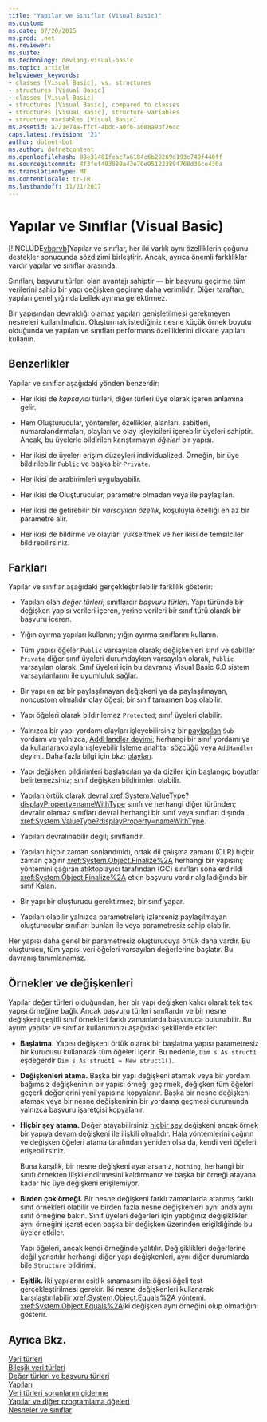 ```yaml
---
title: "Yapılar ve Sınıflar (Visual Basic)"
ms.custom: 
ms.date: 07/20/2015
ms.prod: .net
ms.reviewer: 
ms.suite: 
ms.technology: devlang-visual-basic
ms.topic: article
helpviewer_keywords:
- classes [Visual Basic], vs. structures
- structures [Visual Basic]
- classes [Visual Basic]
- structures [Visual Basic], compared to classes
- structures [Visual Basic], structure variables
- structure variables [Visual Basic]
ms.assetid: a221e74a-ffcf-4bdc-a0f6-a088a9bf26cc
caps.latest.revision: "21"
author: dotnet-bot
ms.author: dotnetcontent
ms.openlocfilehash: 08e31481feac7a6184c6b29269d193c749f440ff
ms.sourcegitcommit: 4f3fef493080a43e70e951223894768d36ce430a
ms.translationtype: MT
ms.contentlocale: tr-TR
ms.lasthandoff: 11/21/2017
---
```

# <a name="structures-and-classes-visual-basic"></a>Yapılar ve Sınıflar (Visual Basic)
[!INCLUDE[vbprvb](~/includes/vbprvb-md.md)]Yapılar ve sınıflar, her iki varlık aynı özelliklerin çoğunu destekler sonucunda sözdizimi birleştirir. Ancak, ayrıca önemli farklılıklar vardır yapılar ve sınıflar arasında.  
  
 Sınıfları, başvuru türleri olan avantajı sahiptir — bir başvuru geçirme tüm verilerini sahip bir yapı değişken geçirme daha verimlidir. Diğer taraftan, yapıları genel yığında bellek ayırma gerektirmez.  
  
 Bir yapısından devraldığı olamaz yapıları genişletilmesi gerekmeyen nesneleri kullanılmalıdır. Oluşturmak istediğiniz nesne küçük örnek boyutu olduğunda ve yapıları ve sınıfları performans özelliklerini dikkate yapıları kullanın.  
  
## <a name="similarities"></a>Benzerlikler  
 Yapılar ve sınıflar aşağıdaki yönden benzerdir:  
  
-   Her ikisi de *kapsayıcı* türleri, diğer türleri üye olarak içeren anlamına gelir.  
  
-   Hem Oluşturucular, yöntemler, özellikler, alanları, sabitleri, numaralandırmaları, olayları ve olay işleyicileri içerebilir üyeleri sahiptir. Ancak, bu üyelerle bildirilen karıştırmayın *öğeleri* bir yapısı.  
  
-   Her ikisi de üyeleri erişim düzeyleri individualized. Örneğin, bir üye bildirilebilir `Public` ve başka bir `Private`.  
  
-   Her ikisi de arabirimleri uygulayabilir.  
  
-   Her ikisi de Oluşturucular, parametre olmadan veya ile paylaşılan.  
  
-   Her ikisi de getirebilir bir *varsayılan özellik*, koşuluyla özelliği en az bir parametre alır.  
  
-   Her ikisi de bildirme ve olayları yükseltmek ve her ikisi de temsilciler bildirebilirsiniz.  
  
## <a name="differences"></a>Farkları  
 Yapılar ve sınıflar aşağıdaki gerçekleştirilebilir farklılık gösterir:  
  
-   Yapıları olan *değer türleri*; sınıflardır *başvuru türleri*. Yapı türünde bir değişken yapısı verileri içeren, yerine verileri bir sınıf türü olarak bir başvuru içeren.  
  
-   Yığın ayırma yapıları kullanın; yığın ayırma sınıflarını kullanın.  
  
-   Tüm yapısı öğeler `Public` varsayılan olarak; değişkenleri sınıf ve sabitler `Private` diğer sınıf üyeleri durumdayken varsayılan olarak, `Public` varsayılan olarak. Sınıf üyeleri için bu davranış Visual Basic 6.0 sistem varsayılanlarını ile uyumluluk sağlar.  
  
-   Bir yapı en az bir paylaşılmayan değişkeni ya da paylaşılmayan, noncustom olmalıdır olay öğesi; bir sınıf tamamen boş olabilir.  
  
-   Yapı öğeleri olarak bildirilemez `Protected`; sınıf üyeleri olabilir.  
  
-   Yalnızca bir yapı yordamı olayları işleyebilirsiniz bir [paylaşılan](../../../../visual-basic/language-reference/modifiers/shared.md) `Sub` yordamı ve yalnızca, [AddHandler deyimi](../../../../visual-basic/language-reference/statements/addhandler-statement.md); herhangi bir sınıf yordamı ya da kullanarakolaylarıişleyebilir[ İşleme](../../../../visual-basic/language-reference/statements/handles-clause.md) anahtar sözcüğü veya `AddHandler` deyimi. Daha fazla bilgi için bkz: [olayları](../../../../visual-basic/programming-guide/language-features/events/index.md).  
  
-   Yapı değişken bildirimleri başlatıcıları ya da diziler için başlangıç boyutlar belirtemezsiniz; sınıf değişken bildirimleri olabilir.  
  
-   Yapıları örtük olarak devral <xref:System.ValueType?displayProperty=nameWithType> sınıfı ve herhangi diğer türünden; devralır olamaz sınıfları devral herhangi bir sınıf veya sınıfları dışında <xref:System.ValueType?displayProperty=nameWithType>.  
  
-   Yapıları devralınabilir değil; sınıflarıdır.  
  
-   Yapıları hiçbir zaman sonlandırıldı, ortak dil çalışma zamanı (CLR) hiçbir zaman çağırır <xref:System.Object.Finalize%2A> herhangi bir yapısını; yöntemini çağıran atıktoplayıcı tarafından (GC) sınıfları sona erdirildi <xref:System.Object.Finalize%2A> etkin başvuru vardır algıladığında bir sınıf Kalan.  
  
-   Bir yapı bir oluşturucu gerektirmez; bir sınıf yapar.  
  
-   Yapıları olabilir yalnızca parametreleri; izlerseniz paylaşılmayan oluşturucular sınıfları bunları ile veya parametresiz sahip olabilir.  
  
 Her yapısı daha genel bir parametresiz oluşturucuya örtük daha vardır. Bu oluşturucu, tüm yapısı veri öğeleri varsayılan değerlerine başlatır. Bu davranış tanımlanamaz.  
  
## <a name="instances-and-variables"></a>Örnekler ve değişkenleri  
 Yapılar değer türleri olduğundan, her bir yapı değişken kalıcı olarak tek tek yapısı örneğine bağlı. Ancak başvuru türleri sınıflardır ve bir nesne değişkeni çeşitli sınıf örnekleri farklı zamanlarda başvuruda bulunabilir. Bu ayrım yapılar ve sınıflar kullanımınızı aşağıdaki şekillerde etkiler:  
  
-   **Başlatma.** Yapısı değişkeni örtük olarak bir başlatma yapısı parametresiz bir kurucusu kullanarak tüm öğeleri içerir. Bu nedenle, `Dim s As struct1` eşdeğerdir `Dim s As struct1 = New struct1()`.  
  
-   **Değişkenleri atama.** Başka bir yapı değişkeni atamak veya bir yordam bağımsız değişkeninin bir yapısı örneği geçirmek, değişken tüm öğeleri geçerli değerlerini yeni yapısına kopyalanır. Başka bir nesne değişkeni atamak veya bir nesne değişkeninin bir yordama geçmesi durumunda yalnızca başvuru işaretçisi kopyalanır.  
  
-   **Hiçbir şey atama.** Değer atayabilirsiniz [hiçbir şey](../../../../visual-basic/language-reference/nothing.md) değişkeni ancak örnek bir yapıya devam değişkeni ile ilişkili olmalıdır. Hala yöntemlerini çağırın ve değişken öğeleri atama tarafından yeniden olsa da, kendi veri öğeleri erişebilirsiniz.  
  
     Buna karşılık, bir nesne değişkeni ayarlarsanız, `Nothing`, herhangi bir sınıfı örnekten ilişkilendirmesini kaldırmanız ve başka bir örneği atayana kadar hiç üye değişkeni erişilemiyor.  
  
-   **Birden çok örneği.** Bir nesne değişkeni farklı zamanlarda atanmış farklı sınıf örnekleri olabilir ve birden fazla nesne değişkenleri aynı anda aynı sınıf örneğine bakın. Sınıf üyeleri değerleri için yaptığınız değişiklikler aynı örneğini işaret eden başka bir değişken üzerinden erişildiğinde bu üyeler etkiler.  
  
     Yapı öğeleri, ancak kendi örneğinde yalıtılır. Değişiklikleri değerlerine değil yansıtılır herhangi diğer yapı değişkenleri, aynı diğer durumlarda bile `Structure` bildirimi.  
  
-   **Eşitlik.** İki yapılarını eşitlik sınamasını ile öğesi öğeli test gerçekleştirilmesi gerekir. İki nesne değişkenleri kullanarak karşılaştırılabilir <xref:System.Object.Equals%2A> yöntemi. <xref:System.Object.Equals%2A>iki değişken aynı örneğini olup olmadığını gösterir.  
  
## <a name="see-also"></a>Ayrıca Bkz.  
 [Veri türleri](../../../../visual-basic/programming-guide/language-features/data-types/index.md)  
 [Bileşik veri türleri](../../../../visual-basic/programming-guide/language-features/data-types/composite-data-types.md)  
 [Değer türleri ve başvuru türleri](../../../../visual-basic/programming-guide/language-features/data-types/value-types-and-reference-types.md)  
 [Yapıları](../../../../visual-basic/programming-guide/language-features/data-types/structures.md)  
 [Veri türleri sorunlarını giderme](../../../../visual-basic/programming-guide/language-features/data-types/troubleshooting-data-types.md)  
 [Yapılar ve diğer programlama öğeleri](../../../../visual-basic/programming-guide/language-features/data-types/structures-and-other-programming-elements.md)  
 [Nesneler ve sınıflar](../../../../visual-basic/programming-guide/language-features/objects-and-classes/index.md)
